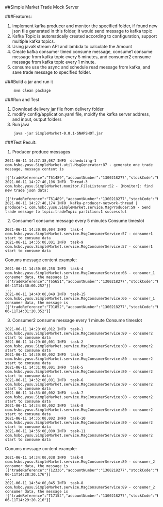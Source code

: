 ##Simple Market Trade Mock Server

###Features:
1. Implement kafka producer and monitor the specified folder, if found new json file generated in this folder, it would send message to kafka topic
2. Kafka Topic is automatically created according to configuration, support multiple kafka topics.
3. Using java8 stream API and lambda to calculate the Amount
4. Create kafka consumer timed consume message, consume1 consume message from kafka topic every 5 minutes, and consumer2 consume message from kafka topic every 1 minute.
5. consume use the async and schedule read message from kafka, and save trade message to specified folder.

###Build a jar and run it
```shell
	mvn clean package
```

###Run and Test
1. Download delivery jar file from delivery folder
1. modify config/application.yaml file, moidfy the kafka server address, and input, output folders
2. Run java
```shell
    java -jar SimpleMarket-0.0.1-SNAPSHOT.jar
```

###Test Result:
1. Producer produce messages
```shell
2021-06-11 14:27:38,087 INFO  scheduling-1 com.hsbc.yusu.SimpleMarket.util.MsgGenerator:87 - generate one trade message, message content is 
 [{"tradeReference":"T61489","accountNumber":"1300218277","stockCode":"KO","quantity":"204.299014","currency":"USD","price":"447.60","broker":"B00123"}]
2021-06-11 14:27:40,106 INFO  Thread-3 com.hsbc.yusu.SimpleMarket.monitor.FileListener:52 - [Monitor]: find new trade json data:
 [{"tradeReference":"T61489","accountNumber":"1300218277","stockCode":"KO","quantity":"204.299014","currency":"USD","price":"447.60","broker":"B00123"}]
2021-06-11 14:27:40,174 INFO  kafka-producer-network-thread | producer-1 com.hsbc.yusu.SimpleMarket.service.MsgProducer:59 - Send trade message to topic:tradeTopic partition:1 successful
```
2. Consumer1 consume message every 5 minutes
Consume timeslot
```shell
2021-06-11 14:30:00,004 INFO  task-4 com.hsbc.yusu.SimpleMarket.service.MsgConsumerService:57 - consumer1 start to consume data
2021-06-11 14:35:00,001 INFO  task-9 com.hsbc.yusu.SimpleMarket.service.MsgConsumerService:57 - consumer1 start to consume data
```
Conums message content example:
```shell
2021-06-11 14:30:00,258 INFO  task-4 com.hsbc.yusu.SimpleMarket.service.MsgConsumerService:66 - consumer_1 consumer data, the message is [{"tradeReference":"T65651","accountNumber":"1300218277","stockCode":"KO","quantity":"530.520186","currency":"USD","price":"547.28","broker":"B00123","amount":"290343.09","receivedTimestamp":"2021-06-11T14:30:00.252"}]
...
2021-06-11 14:40:00,049 INFO  task-15 com.hsbc.yusu.SimpleMarket.service.MsgConsumerService:66 - consumer_1 consumer data, the message is [{"tradeReference":"T91852","accountNumber":"1300218277","stockCode":"KO","quantity":"168.051283","currency":"USD","price":"220.29","broker":"B00123","amount":"37020.02","receivedTimestamp":"2021-06-11T14:31:20.352"}]
```
3. Consumer2 consume message every 1 minute
Consume timeslot
```shell
2021-06-11 14:28:00,012 INFO  task-1 com.hsbc.yusu.SimpleMarket.service.MsgConsumerService:80 - consumer2 start to consume data
2021-06-11 14:29:00,001 INFO  task-2 com.hsbc.yusu.SimpleMarket.service.MsgConsumerService:80 - consumer2 start to consume data
2021-06-11 14:30:00,002 INFO  task-3 com.hsbc.yusu.SimpleMarket.service.MsgConsumerService:80 - consumer2 start to consume data
2021-06-11 14:31:00,001 INFO  task-5 com.hsbc.yusu.SimpleMarket.service.MsgConsumerService:80 - consumer2 start to consume data
2021-06-11 14:32:00,001 INFO  task-6 com.hsbc.yusu.SimpleMarket.service.MsgConsumerService:80 - consumer2 start to consume data
2021-06-11 14:33:00,002 INFO  task-7 com.hsbc.yusu.SimpleMarket.service.MsgConsumerService:80 - consumer2 start to consume data
2021-06-11 14:34:00,002 INFO  task-8 com.hsbc.yusu.SimpleMarket.service.MsgConsumerService:80 - consumer2 start to consume data
2021-06-11 14:35:00,002 INFO  task-10 com.hsbc.yusu.SimpleMarket.service.MsgConsumerService:80 - consumer2 start to consume data
2021-06-11 14:36:00,000 INFO  task-11 com.hsbc.yusu.SimpleMarket.service.MsgConsumerService:80 - consumer2 start to consume data
```
Conums message content example:
```shell
2021-06-11 14:34:00,038 INFO  task-8 com.hsbc.yusu.SimpleMarket.service.MsgConsumerService:89 - consumer_2 consumer data, the message is [{"tradeReference":"T12336","accountNumber":"1300218277","stockCode":"KO","quantity":"123.520222","currency":"USD","price":"537.53","broker":"B00123","amount":"66395.82","receivedTimestamp":"2021-06-11T14:28:20.176"}]
...
2021-06-11 14:34:00,045 INFO  task-8 com.hsbc.yusu.SimpleMarket.service.MsgConsumerService:89 - consumer_2 consumer data, the message is [{"tradeReference":"T17152","accountNumber":"1300218277","stockCode":"KO","quantity":"253.613232","currency":"USD","price":"327.37","broker":"B00123","amount":"83025.36","receivedTimestamp":"2021-06-11T14:29:20.216"}]
```

